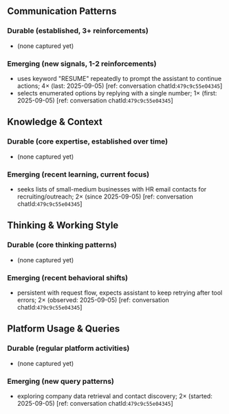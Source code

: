 ## Communication Patterns
### Durable (established, 3+ reinforcements)
- (none captured yet)

### Emerging (new signals, 1-2 reinforcements)
- uses keyword "RESUME" repeatedly to prompt the assistant to continue actions; 4× (last: 2025-09-05) [ref: conversation chatId:`479c9c55e04345`]
- selects enumerated options by replying with a single number; 1× (first: 2025-09-05) [ref: conversation chatId:`479c9c55e04345`]

## Knowledge & Context
### Durable (core expertise, established over time)
- (none captured yet)

### Emerging (recent learning, current focus)
- seeks lists of small-medium businesses with HR email contacts for recruiting/outreach; 2× (since 2025-09-05) [ref: conversation chatId:`479c9c55e04345`]

## Thinking & Working Style
### Durable (core thinking patterns)
- (none captured yet)

### Emerging (recent behavioral shifts)
- persistent with request flow, expects assistant to keep retrying after tool errors; 2× (observed: 2025-09-05) [ref: conversation chatId:`479c9c55e04345`]

## Platform Usage & Queries
### Durable (regular platform activities)
- (none captured yet)

### Emerging (new query patterns)
- exploring company data retrieval and contact discovery; 2× (started: 2025-09-05) [ref: conversation chatId:`479c9c55e04345`]